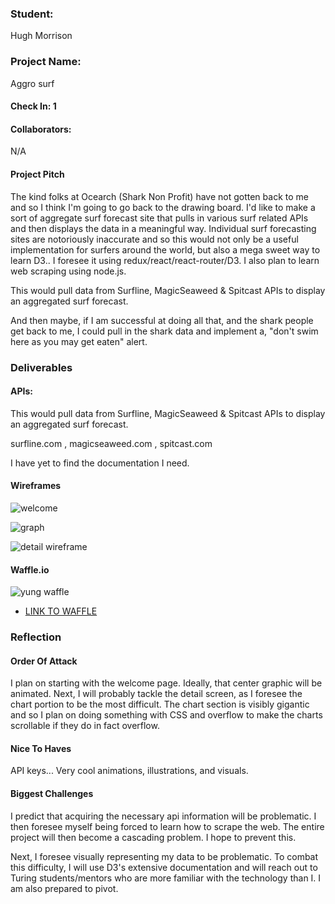 ### Student:
Hugh Morrison

### Project Name:  
Aggro surf

#### Check In: 1  

#### Collaborators:  
N/A

#### Project Pitch  
The kind folks at Ocearch (Shark Non Profit) have not gotten back to me and so I think I'm going to go back to the drawing board. I'd like to make a sort of aggregate surf forecast site that pulls in various surf related APIs and then displays the data in a meaningful way. Individual surf forecasting sites are notoriously inaccurate and so this would not only be a useful implementation for surfers around the world, but also a mega sweet way to learn D3.. I foresee it using redux/react/react-router/D3. I also plan to learn web scraping using node.js.

This would pull data from Surfline, MagicSeaweed & Spitcast APIs to display an aggregated surf forecast.

And then maybe, if I am successful at doing all that, and the shark people get back to me, I could pull in the shark data and implement a, "don't swim here as you may get eaten" alert.


### Deliverables  

#### APIs:  
This would pull data from Surfline, MagicSeaweed & Spitcast APIs to display an aggregated surf forecast.

surfline.com , magicseaweed.com , spitcast.com

I have yet to find the documentation I need.

#### Wireframes  
![welcome](http://g.recordit.co/zddNJYYDQz.gif)

![graph](http://g.recordit.co/qp8fpV3enM.gif)

![detail wireframe](http://g.recordit.co/9VTO1fqQ4l.gif)

#### Waffle.io
![yung waffle](http://g.recordit.co/RZ3R4F79K8.gif)

* [LINK TO WAFFLE](https://waffle.io/hmorri32/aggro-surf)

### Reflection  

#### Order Of Attack  
I plan on starting with the welcome page. Ideally, that center graphic will be animated. Next, I will probably tackle the detail screen, as I foresee the chart portion to be the most difficult. The chart section is visibly gigantic and so I plan on doing something with CSS and overflow to make the charts scrollable if they do in fact overflow.


#### Nice To Haves   
API keys... Very cool animations, illustrations, and visuals.

#### Biggest Challenges  
I predict that acquiring the necessary api information will be problematic. I then foresee myself being forced to learn how to scrape the web. The entire project will then become a cascading problem. I hope to prevent this.

Next, I foresee visually representing my data to be problematic. To combat this difficulty, I will use D3's extensive documentation and will reach out to Turing students/mentors who are more familiar with the technology than I. I am also prepared to pivot. 

